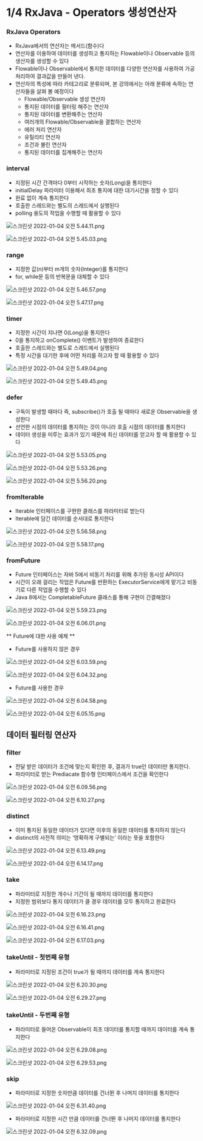# 1/4 RxJava - Operators 생성연산자

### RxJava Operators

- RxJava에서의 연산자는 메서드(함수)다
- 연산자를 이용하여 데이터를 생성하고 통지하는 Flowable이나 Observable 등의 생산자를 생성할 수 있다
- Flowable이나 Observable에서 통지한 데이터를 다양한 연산자를 사용하여 가공 처리하여 결과값을 만들어 낸다.
- 연산자의 특성에 따라 카테고리로 분류되며, 본 강의에서는 아래 분류에 속하는 연산자들을 살펴 볼 예정이다
    - Flowable/Observable 생성 연산자
    - 통지된 데이터를 필터링 해주는 연산자
    - 통지된 데이터를 변환해주는 연산자
    - 여러개의 Flowable/Observable을 결합하는 연산자
    - 에러 처리 연산자
    - 유틸리티 연산자
    - 조건과 불린 연산자
    - 통지된 데이터를 집계해주는 연산자

### interval

- 지정된 시간 간격마다 0부터 시작하는 숫자(Long)을 통지한다
- initialDelay 파라미터 이용해서 최초 통지에 대한 대기시간을 정할 수 있다
- 완료 없이 계속 통지한다
- 호출한 스레드와는 별도의 스레드에서 실행된다
- polling 용도의 작업을 수행할 때 활용할 수 있다

![스크린샷 2022-01-04 오전 5.44.11.png](1%204%20RxJava%20-%20Operators%20%E1%84%89%E1%85%A2%E1%86%BC%E1%84%89%E1%85%A5%E1%86%BC%E1%84%8B%E1%85%A7%E1%86%AB%E1%84%89%E1%85%A1%E1%86%AB%E1%84%8C%E1%85%A1%2032ca03a350844ffcac0f39c329034fbb/%E1%84%89%E1%85%B3%E1%84%8F%E1%85%B3%E1%84%85%E1%85%B5%E1%86%AB%E1%84%89%E1%85%A3%E1%86%BA_2022-01-04_%E1%84%8B%E1%85%A9%E1%84%8C%E1%85%A5%E1%86%AB_5.44.11.png)

![스크린샷 2022-01-04 오전 5.45.03.png](1%204%20RxJava%20-%20Operators%20%E1%84%89%E1%85%A2%E1%86%BC%E1%84%89%E1%85%A5%E1%86%BC%E1%84%8B%E1%85%A7%E1%86%AB%E1%84%89%E1%85%A1%E1%86%AB%E1%84%8C%E1%85%A1%2032ca03a350844ffcac0f39c329034fbb/%E1%84%89%E1%85%B3%E1%84%8F%E1%85%B3%E1%84%85%E1%85%B5%E1%86%AB%E1%84%89%E1%85%A3%E1%86%BA_2022-01-04_%E1%84%8B%E1%85%A9%E1%84%8C%E1%85%A5%E1%86%AB_5.45.03.png)

### range

- 지정한 값(n)부터 m개의 숫자(Integer)를 통지한다
- for, while문 등의 반복문을 대체할 수 있다

![스크린샷 2022-01-04 오전 5.46.57.png](1%204%20RxJava%20-%20Operators%20%E1%84%89%E1%85%A2%E1%86%BC%E1%84%89%E1%85%A5%E1%86%BC%E1%84%8B%E1%85%A7%E1%86%AB%E1%84%89%E1%85%A1%E1%86%AB%E1%84%8C%E1%85%A1%2032ca03a350844ffcac0f39c329034fbb/%E1%84%89%E1%85%B3%E1%84%8F%E1%85%B3%E1%84%85%E1%85%B5%E1%86%AB%E1%84%89%E1%85%A3%E1%86%BA_2022-01-04_%E1%84%8B%E1%85%A9%E1%84%8C%E1%85%A5%E1%86%AB_5.46.57.png)

![스크린샷 2022-01-04 오전 5.47.17.png](1%204%20RxJava%20-%20Operators%20%E1%84%89%E1%85%A2%E1%86%BC%E1%84%89%E1%85%A5%E1%86%BC%E1%84%8B%E1%85%A7%E1%86%AB%E1%84%89%E1%85%A1%E1%86%AB%E1%84%8C%E1%85%A1%2032ca03a350844ffcac0f39c329034fbb/%E1%84%89%E1%85%B3%E1%84%8F%E1%85%B3%E1%84%85%E1%85%B5%E1%86%AB%E1%84%89%E1%85%A3%E1%86%BA_2022-01-04_%E1%84%8B%E1%85%A9%E1%84%8C%E1%85%A5%E1%86%AB_5.47.17.png)

### timer

- 지정한 시간이 지나면 0(Long)을 통지한다
- 0을 통지하고 onComplete() 이벤트가 발생하여 종료한다
- 호출한 스레드와는 별도로 스레드에서 실행된다
- 특정 시간을 대기한 후에 어떤 처리를 하고자 할 때 활용할 수 있다

![스크린샷 2022-01-04 오전 5.49.04.png](1%204%20RxJava%20-%20Operators%20%E1%84%89%E1%85%A2%E1%86%BC%E1%84%89%E1%85%A5%E1%86%BC%E1%84%8B%E1%85%A7%E1%86%AB%E1%84%89%E1%85%A1%E1%86%AB%E1%84%8C%E1%85%A1%2032ca03a350844ffcac0f39c329034fbb/%E1%84%89%E1%85%B3%E1%84%8F%E1%85%B3%E1%84%85%E1%85%B5%E1%86%AB%E1%84%89%E1%85%A3%E1%86%BA_2022-01-04_%E1%84%8B%E1%85%A9%E1%84%8C%E1%85%A5%E1%86%AB_5.49.04.png)

![스크린샷 2022-01-04 오전 5.49.45.png](1%204%20RxJava%20-%20Operators%20%E1%84%89%E1%85%A2%E1%86%BC%E1%84%89%E1%85%A5%E1%86%BC%E1%84%8B%E1%85%A7%E1%86%AB%E1%84%89%E1%85%A1%E1%86%AB%E1%84%8C%E1%85%A1%2032ca03a350844ffcac0f39c329034fbb/%E1%84%89%E1%85%B3%E1%84%8F%E1%85%B3%E1%84%85%E1%85%B5%E1%86%AB%E1%84%89%E1%85%A3%E1%86%BA_2022-01-04_%E1%84%8B%E1%85%A9%E1%84%8C%E1%85%A5%E1%86%AB_5.49.45.png)

### defer

- 구독이 발생할 때마다 즉, subscribe()가 호출 될 때마다 새로운 Observable을 생성한다
- 선언한 시점의 데이터를 통지하는 것이 아니라 호출 시점의 데이터를 통지한다
- 데이터 생성을 미루는 효과가 있기 때문에 최신 데이터를 얻고자 할 때 활용할 수 있다

![스크린샷 2022-01-04 오전 5.53.05.png](1%204%20RxJava%20-%20Operators%20%E1%84%89%E1%85%A2%E1%86%BC%E1%84%89%E1%85%A5%E1%86%BC%E1%84%8B%E1%85%A7%E1%86%AB%E1%84%89%E1%85%A1%E1%86%AB%E1%84%8C%E1%85%A1%2032ca03a350844ffcac0f39c329034fbb/%E1%84%89%E1%85%B3%E1%84%8F%E1%85%B3%E1%84%85%E1%85%B5%E1%86%AB%E1%84%89%E1%85%A3%E1%86%BA_2022-01-04_%E1%84%8B%E1%85%A9%E1%84%8C%E1%85%A5%E1%86%AB_5.53.05.png)

![스크린샷 2022-01-04 오전 5.53.26.png](1%204%20RxJava%20-%20Operators%20%E1%84%89%E1%85%A2%E1%86%BC%E1%84%89%E1%85%A5%E1%86%BC%E1%84%8B%E1%85%A7%E1%86%AB%E1%84%89%E1%85%A1%E1%86%AB%E1%84%8C%E1%85%A1%2032ca03a350844ffcac0f39c329034fbb/%E1%84%89%E1%85%B3%E1%84%8F%E1%85%B3%E1%84%85%E1%85%B5%E1%86%AB%E1%84%89%E1%85%A3%E1%86%BA_2022-01-04_%E1%84%8B%E1%85%A9%E1%84%8C%E1%85%A5%E1%86%AB_5.53.26.png)

![스크린샷 2022-01-04 오전 5.56.20.png](1%204%20RxJava%20-%20Operators%20%E1%84%89%E1%85%A2%E1%86%BC%E1%84%89%E1%85%A5%E1%86%BC%E1%84%8B%E1%85%A7%E1%86%AB%E1%84%89%E1%85%A1%E1%86%AB%E1%84%8C%E1%85%A1%2032ca03a350844ffcac0f39c329034fbb/%E1%84%89%E1%85%B3%E1%84%8F%E1%85%B3%E1%84%85%E1%85%B5%E1%86%AB%E1%84%89%E1%85%A3%E1%86%BA_2022-01-04_%E1%84%8B%E1%85%A9%E1%84%8C%E1%85%A5%E1%86%AB_5.56.20.png)

### fromIterable

- Iterable 인터페이스를 구현한 클래스를 파라미터로 받는다
- Iterable에 담긴 데이터를 순서대로 통지한다

![스크린샷 2022-01-04 오전 5.56.58.png](1%204%20RxJava%20-%20Operators%20%E1%84%89%E1%85%A2%E1%86%BC%E1%84%89%E1%85%A5%E1%86%BC%E1%84%8B%E1%85%A7%E1%86%AB%E1%84%89%E1%85%A1%E1%86%AB%E1%84%8C%E1%85%A1%2032ca03a350844ffcac0f39c329034fbb/%E1%84%89%E1%85%B3%E1%84%8F%E1%85%B3%E1%84%85%E1%85%B5%E1%86%AB%E1%84%89%E1%85%A3%E1%86%BA_2022-01-04_%E1%84%8B%E1%85%A9%E1%84%8C%E1%85%A5%E1%86%AB_5.56.58.png)

![스크린샷 2022-01-04 오전 5.58.17.png](1%204%20RxJava%20-%20Operators%20%E1%84%89%E1%85%A2%E1%86%BC%E1%84%89%E1%85%A5%E1%86%BC%E1%84%8B%E1%85%A7%E1%86%AB%E1%84%89%E1%85%A1%E1%86%AB%E1%84%8C%E1%85%A1%2032ca03a350844ffcac0f39c329034fbb/%E1%84%89%E1%85%B3%E1%84%8F%E1%85%B3%E1%84%85%E1%85%B5%E1%86%AB%E1%84%89%E1%85%A3%E1%86%BA_2022-01-04_%E1%84%8B%E1%85%A9%E1%84%8C%E1%85%A5%E1%86%AB_5.58.17.png)

### fromFuture

- Future 인터페이스는 자바 5에서 비동기 처리를 위해 추가된 동시성 API이다
- 시간이 오래 걸리는 작업은 Future를 반환하는 ExecutorService에게 맡기고 비동기로 다른 작업을 수행할 수 있다
- Java 8에서는 CompletableFuture 클래스를 통해 구현이 간결해졌다

![스크린샷 2022-01-04 오전 5.59.23.png](1%204%20RxJava%20-%20Operators%20%E1%84%89%E1%85%A2%E1%86%BC%E1%84%89%E1%85%A5%E1%86%BC%E1%84%8B%E1%85%A7%E1%86%AB%E1%84%89%E1%85%A1%E1%86%AB%E1%84%8C%E1%85%A1%2032ca03a350844ffcac0f39c329034fbb/%E1%84%89%E1%85%B3%E1%84%8F%E1%85%B3%E1%84%85%E1%85%B5%E1%86%AB%E1%84%89%E1%85%A3%E1%86%BA_2022-01-04_%E1%84%8B%E1%85%A9%E1%84%8C%E1%85%A5%E1%86%AB_5.59.23.png)

![스크린샷 2022-01-04 오전 6.06.01.png](1%204%20RxJava%20-%20Operators%20%E1%84%89%E1%85%A2%E1%86%BC%E1%84%89%E1%85%A5%E1%86%BC%E1%84%8B%E1%85%A7%E1%86%AB%E1%84%89%E1%85%A1%E1%86%AB%E1%84%8C%E1%85%A1%2032ca03a350844ffcac0f39c329034fbb/%E1%84%89%E1%85%B3%E1%84%8F%E1%85%B3%E1%84%85%E1%85%B5%E1%86%AB%E1%84%89%E1%85%A3%E1%86%BA_2022-01-04_%E1%84%8B%E1%85%A9%E1%84%8C%E1%85%A5%E1%86%AB_6.06.01.png)

** Future에 대한 사용 예제 **

- Future를 사용하지 않은 경우

![스크린샷 2022-01-04 오전 6.03.59.png](1%204%20RxJava%20-%20Operators%20%E1%84%89%E1%85%A2%E1%86%BC%E1%84%89%E1%85%A5%E1%86%BC%E1%84%8B%E1%85%A7%E1%86%AB%E1%84%89%E1%85%A1%E1%86%AB%E1%84%8C%E1%85%A1%2032ca03a350844ffcac0f39c329034fbb/%E1%84%89%E1%85%B3%E1%84%8F%E1%85%B3%E1%84%85%E1%85%B5%E1%86%AB%E1%84%89%E1%85%A3%E1%86%BA_2022-01-04_%E1%84%8B%E1%85%A9%E1%84%8C%E1%85%A5%E1%86%AB_6.03.59.png)

![스크린샷 2022-01-04 오전 6.04.32.png](1%204%20RxJava%20-%20Operators%20%E1%84%89%E1%85%A2%E1%86%BC%E1%84%89%E1%85%A5%E1%86%BC%E1%84%8B%E1%85%A7%E1%86%AB%E1%84%89%E1%85%A1%E1%86%AB%E1%84%8C%E1%85%A1%2032ca03a350844ffcac0f39c329034fbb/%E1%84%89%E1%85%B3%E1%84%8F%E1%85%B3%E1%84%85%E1%85%B5%E1%86%AB%E1%84%89%E1%85%A3%E1%86%BA_2022-01-04_%E1%84%8B%E1%85%A9%E1%84%8C%E1%85%A5%E1%86%AB_6.04.32.png)

- Future를 사용한 경우

![스크린샷 2022-01-04 오전 6.04.58.png](1%204%20RxJava%20-%20Operators%20%E1%84%89%E1%85%A2%E1%86%BC%E1%84%89%E1%85%A5%E1%86%BC%E1%84%8B%E1%85%A7%E1%86%AB%E1%84%89%E1%85%A1%E1%86%AB%E1%84%8C%E1%85%A1%2032ca03a350844ffcac0f39c329034fbb/%E1%84%89%E1%85%B3%E1%84%8F%E1%85%B3%E1%84%85%E1%85%B5%E1%86%AB%E1%84%89%E1%85%A3%E1%86%BA_2022-01-04_%E1%84%8B%E1%85%A9%E1%84%8C%E1%85%A5%E1%86%AB_6.04.58.png)

![스크린샷 2022-01-04 오전 6.05.15.png](1%204%20RxJava%20-%20Operators%20%E1%84%89%E1%85%A2%E1%86%BC%E1%84%89%E1%85%A5%E1%86%BC%E1%84%8B%E1%85%A7%E1%86%AB%E1%84%89%E1%85%A1%E1%86%AB%E1%84%8C%E1%85%A1%2032ca03a350844ffcac0f39c329034fbb/%E1%84%89%E1%85%B3%E1%84%8F%E1%85%B3%E1%84%85%E1%85%B5%E1%86%AB%E1%84%89%E1%85%A3%E1%86%BA_2022-01-04_%E1%84%8B%E1%85%A9%E1%84%8C%E1%85%A5%E1%86%AB_6.05.15.png)

## 데이터 필터링 연산자

### filter

- 전달 받은 데이터가 조건에 맞는지 확인한 후, 결과가 true인 데이터만 통지한다.
- 파라미터로 받는 Prediacate 함수형 인터페이스에서 조건을 확인한다

![스크린샷 2022-01-04 오전 6.09.56.png](1%204%20RxJava%20-%20Operators%20%E1%84%89%E1%85%A2%E1%86%BC%E1%84%89%E1%85%A5%E1%86%BC%E1%84%8B%E1%85%A7%E1%86%AB%E1%84%89%E1%85%A1%E1%86%AB%E1%84%8C%E1%85%A1%2032ca03a350844ffcac0f39c329034fbb/%E1%84%89%E1%85%B3%E1%84%8F%E1%85%B3%E1%84%85%E1%85%B5%E1%86%AB%E1%84%89%E1%85%A3%E1%86%BA_2022-01-04_%E1%84%8B%E1%85%A9%E1%84%8C%E1%85%A5%E1%86%AB_6.09.56.png)

![스크린샷 2022-01-04 오전 6.10.27.png](1%204%20RxJava%20-%20Operators%20%E1%84%89%E1%85%A2%E1%86%BC%E1%84%89%E1%85%A5%E1%86%BC%E1%84%8B%E1%85%A7%E1%86%AB%E1%84%89%E1%85%A1%E1%86%AB%E1%84%8C%E1%85%A1%2032ca03a350844ffcac0f39c329034fbb/%E1%84%89%E1%85%B3%E1%84%8F%E1%85%B3%E1%84%85%E1%85%B5%E1%86%AB%E1%84%89%E1%85%A3%E1%86%BA_2022-01-04_%E1%84%8B%E1%85%A9%E1%84%8C%E1%85%A5%E1%86%AB_6.10.27.png)

### distinct

- 이미 통지된 동일한 데이터가 있다면 이후의 동일한 데이터를 통지하지 않는다
- distinct의 사전적 의미는 ‘명확하게 구별되는’ 이라는 뜻을 포함한다

![스크린샷 2022-01-04 오전 6.13.49.png](1%204%20RxJava%20-%20Operators%20%E1%84%89%E1%85%A2%E1%86%BC%E1%84%89%E1%85%A5%E1%86%BC%E1%84%8B%E1%85%A7%E1%86%AB%E1%84%89%E1%85%A1%E1%86%AB%E1%84%8C%E1%85%A1%2032ca03a350844ffcac0f39c329034fbb/%E1%84%89%E1%85%B3%E1%84%8F%E1%85%B3%E1%84%85%E1%85%B5%E1%86%AB%E1%84%89%E1%85%A3%E1%86%BA_2022-01-04_%E1%84%8B%E1%85%A9%E1%84%8C%E1%85%A5%E1%86%AB_6.13.49.png)

![스크린샷 2022-01-04 오전 6.14.17.png](1%204%20RxJava%20-%20Operators%20%E1%84%89%E1%85%A2%E1%86%BC%E1%84%89%E1%85%A5%E1%86%BC%E1%84%8B%E1%85%A7%E1%86%AB%E1%84%89%E1%85%A1%E1%86%AB%E1%84%8C%E1%85%A1%2032ca03a350844ffcac0f39c329034fbb/%E1%84%89%E1%85%B3%E1%84%8F%E1%85%B3%E1%84%85%E1%85%B5%E1%86%AB%E1%84%89%E1%85%A3%E1%86%BA_2022-01-04_%E1%84%8B%E1%85%A9%E1%84%8C%E1%85%A5%E1%86%AB_6.14.17.png)

### take

- 파라미터로 지정한 개수나 기간이 될 때까지 데이터를 통지한다
- 지정한 범위보다 통지 데이터가 클 경우 데이터를 모두 통지하고 완료한다

![스크린샷 2022-01-04 오전 6.16.23.png](1%204%20RxJava%20-%20Operators%20%E1%84%89%E1%85%A2%E1%86%BC%E1%84%89%E1%85%A5%E1%86%BC%E1%84%8B%E1%85%A7%E1%86%AB%E1%84%89%E1%85%A1%E1%86%AB%E1%84%8C%E1%85%A1%2032ca03a350844ffcac0f39c329034fbb/%E1%84%89%E1%85%B3%E1%84%8F%E1%85%B3%E1%84%85%E1%85%B5%E1%86%AB%E1%84%89%E1%85%A3%E1%86%BA_2022-01-04_%E1%84%8B%E1%85%A9%E1%84%8C%E1%85%A5%E1%86%AB_6.16.23.png)

![스크린샷 2022-01-04 오전 6.16.41.png](1%204%20RxJava%20-%20Operators%20%E1%84%89%E1%85%A2%E1%86%BC%E1%84%89%E1%85%A5%E1%86%BC%E1%84%8B%E1%85%A7%E1%86%AB%E1%84%89%E1%85%A1%E1%86%AB%E1%84%8C%E1%85%A1%2032ca03a350844ffcac0f39c329034fbb/%E1%84%89%E1%85%B3%E1%84%8F%E1%85%B3%E1%84%85%E1%85%B5%E1%86%AB%E1%84%89%E1%85%A3%E1%86%BA_2022-01-04_%E1%84%8B%E1%85%A9%E1%84%8C%E1%85%A5%E1%86%AB_6.16.41.png)

![스크린샷 2022-01-04 오전 6.17.03.png](1%204%20RxJava%20-%20Operators%20%E1%84%89%E1%85%A2%E1%86%BC%E1%84%89%E1%85%A5%E1%86%BC%E1%84%8B%E1%85%A7%E1%86%AB%E1%84%89%E1%85%A1%E1%86%AB%E1%84%8C%E1%85%A1%2032ca03a350844ffcac0f39c329034fbb/%E1%84%89%E1%85%B3%E1%84%8F%E1%85%B3%E1%84%85%E1%85%B5%E1%86%AB%E1%84%89%E1%85%A3%E1%86%BA_2022-01-04_%E1%84%8B%E1%85%A9%E1%84%8C%E1%85%A5%E1%86%AB_6.17.03.png)

### takeUntil - 첫번째 유형

- 파라미터로 지정된 조건이 true가 될 때까지 데이터를 계속 통지한다

![스크린샷 2022-01-04 오전 6.20.30.png](1%204%20RxJava%20-%20Operators%20%E1%84%89%E1%85%A2%E1%86%BC%E1%84%89%E1%85%A5%E1%86%BC%E1%84%8B%E1%85%A7%E1%86%AB%E1%84%89%E1%85%A1%E1%86%AB%E1%84%8C%E1%85%A1%2032ca03a350844ffcac0f39c329034fbb/%E1%84%89%E1%85%B3%E1%84%8F%E1%85%B3%E1%84%85%E1%85%B5%E1%86%AB%E1%84%89%E1%85%A3%E1%86%BA_2022-01-04_%E1%84%8B%E1%85%A9%E1%84%8C%E1%85%A5%E1%86%AB_6.20.30.png)

![스크린샷 2022-01-04 오전 6.29.27.png](1%204%20RxJava%20-%20Operators%20%E1%84%89%E1%85%A2%E1%86%BC%E1%84%89%E1%85%A5%E1%86%BC%E1%84%8B%E1%85%A7%E1%86%AB%E1%84%89%E1%85%A1%E1%86%AB%E1%84%8C%E1%85%A1%2032ca03a350844ffcac0f39c329034fbb/%E1%84%89%E1%85%B3%E1%84%8F%E1%85%B3%E1%84%85%E1%85%B5%E1%86%AB%E1%84%89%E1%85%A3%E1%86%BA_2022-01-04_%E1%84%8B%E1%85%A9%E1%84%8C%E1%85%A5%E1%86%AB_6.29.27.png)

### takeUntil - 두번째 유형

- 파라미터로 들어온 Observable이 최초 데이터를 통지할 때까지 데이터를 계속 통지한다

![스크린샷 2022-01-04 오전 6.29.08.png](1%204%20RxJava%20-%20Operators%20%E1%84%89%E1%85%A2%E1%86%BC%E1%84%89%E1%85%A5%E1%86%BC%E1%84%8B%E1%85%A7%E1%86%AB%E1%84%89%E1%85%A1%E1%86%AB%E1%84%8C%E1%85%A1%2032ca03a350844ffcac0f39c329034fbb/%E1%84%89%E1%85%B3%E1%84%8F%E1%85%B3%E1%84%85%E1%85%B5%E1%86%AB%E1%84%89%E1%85%A3%E1%86%BA_2022-01-04_%E1%84%8B%E1%85%A9%E1%84%8C%E1%85%A5%E1%86%AB_6.29.08.png)

![스크린샷 2022-01-04 오전 6.29.53.png](1%204%20RxJava%20-%20Operators%20%E1%84%89%E1%85%A2%E1%86%BC%E1%84%89%E1%85%A5%E1%86%BC%E1%84%8B%E1%85%A7%E1%86%AB%E1%84%89%E1%85%A1%E1%86%AB%E1%84%8C%E1%85%A1%2032ca03a350844ffcac0f39c329034fbb/%E1%84%89%E1%85%B3%E1%84%8F%E1%85%B3%E1%84%85%E1%85%B5%E1%86%AB%E1%84%89%E1%85%A3%E1%86%BA_2022-01-04_%E1%84%8B%E1%85%A9%E1%84%8C%E1%85%A5%E1%86%AB_6.29.53.png)

### skip

- 파라미터로 지정한 숫자만큼 데이터를 건너뛴 후 나머지 데이터를 통지한다

![스크린샷 2022-01-04 오전 6.31.40.png](1%204%20RxJava%20-%20Operators%20%E1%84%89%E1%85%A2%E1%86%BC%E1%84%89%E1%85%A5%E1%86%BC%E1%84%8B%E1%85%A7%E1%86%AB%E1%84%89%E1%85%A1%E1%86%AB%E1%84%8C%E1%85%A1%2032ca03a350844ffcac0f39c329034fbb/%E1%84%89%E1%85%B3%E1%84%8F%E1%85%B3%E1%84%85%E1%85%B5%E1%86%AB%E1%84%89%E1%85%A3%E1%86%BA_2022-01-04_%E1%84%8B%E1%85%A9%E1%84%8C%E1%85%A5%E1%86%AB_6.31.40.png)

- 파라미터로 지정한 시간 만큼 데이터를 건너뛴 후 나머지 데이터를 통지한다

![스크린샷 2022-01-04 오전 6.32.09.png](1%204%20RxJava%20-%20Operators%20%E1%84%89%E1%85%A2%E1%86%BC%E1%84%89%E1%85%A5%E1%86%BC%E1%84%8B%E1%85%A7%E1%86%AB%E1%84%89%E1%85%A1%E1%86%AB%E1%84%8C%E1%85%A1%2032ca03a350844ffcac0f39c329034fbb/%E1%84%89%E1%85%B3%E1%84%8F%E1%85%B3%E1%84%85%E1%85%B5%E1%86%AB%E1%84%89%E1%85%A3%E1%86%BA_2022-01-04_%E1%84%8B%E1%85%A9%E1%84%8C%E1%85%A5%E1%86%AB_6.32.09.png)
